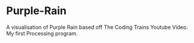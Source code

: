 # Purple-Rain
A visualisation of Purple Rain based off The Coding Trains Youtube Video. My first Processing program.

